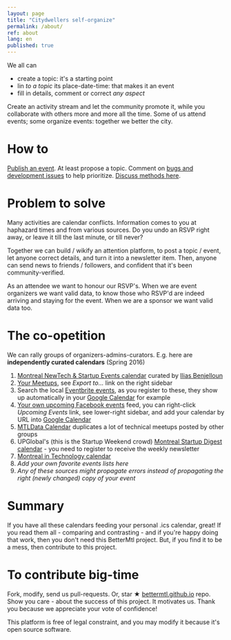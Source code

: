 ```yaml
---
layout: page
title: "Citydwellers self-organize"
permalink: /about/
ref: about
lang: en
published: true
---
```


We all can

- create a topic: it's a starting point
- lin _to a topic_ its place-date-time: that makes it an event
- fill in details, comment or correct _any aspect_

Create an activity stream and let the community promote it, while you collaborate with others more and more all the time. Some of us attend events; some organize events: together we better the city.

# How to

[Publish an event](/create). At least propose a topic. Comment on [bugs and development issues](waffle.io/bettermtl/bettermtl.github.io) to help prioritize. [Discuss methods here](gitter.im/bettermtl/general).


# Problem to solve

Many activities are calendar conflicts. Information comes to you at haphazard times and from various sources. Do you undo an RSVP right away, or leave it till the last minute, or till never?

Together we can build / wikify an attention platform, to post a topic / event, let anyone correct details, and turn it into a newsletter item. Then, anyone can send news to friends / followers, and confident that it's been community-verified.

As an attendee we want to honour our RSVP's. When we are event organizers we want valid data, to know those who RSVP'd are indeed arriving and staying for the event. When we are a sponsor we want valid data too.


# The co-opetition
We can rally groups of organizers-admins-curators. E.g. here are **independently curated calendars** (Spring 2016)

1. [Montreal NewTech & Startup Events calendar](http://notman.org/event-space/#mtltech) curated by [Ilias Benjelloun](https://www.linkedin.com/in/iliasbenjelloun)
1. [Your Meetups](http://www.meetup.com/find/events/?allMeetups=true&radius=50&userFreeform=Montr%C3%A9al%2C+QC&mcId=z278063&mcName=Montr%C3%A9al%2C+Qu%C3%A9bec%2C+CA&eventFilter=mysugg), see *Export to...* link on the right sidebar
1. Search the local [Eventbrite events](https://www.eventbrite.ca/d/canada--montreal/events/?crt=regular&sort=best&view=list), as you register to these, they show up automatically in your [Google Calendar](https://calendar.google.com/) for example
1. [Your own upcoming Facebook events](https://www.facebook.com/events/upcoming) feed, you can right-click *Upcoming Events* link, see lower-right sidebar, and add your calendar by URL into [Google Calendar](https://calendar.google.com/)
1. [MTLData Calendar](http://mtldata.com/calendar/) duplicates a lot of technical meetups posted by other groups
1. UPGlobal's (this is the Startup Weekend crowd) [Montreal Startup Digest calendar](https://www.startupdigest.com/digests/montreal) - you need to register to receive the weekly newsletter
1. [Montreal in Technology calendar](http://www.montrealintechnology.com/calendar/)
1. *Add your own favorite events lists here*
1. *Any of these sources might propagate errors instead of propagating the right (newly changed) copy of your event*


# Summary

If you have all these calendars feeding your personal .ics calendar, great! If you read them all - comparing and contrasting - and if you're happy doing that work, then you don't need this BetterMtl project. But, if you find it to be a mess, then contribute to this project.

# To contribute big-time

Fork, modify, send us pull-requests. Or, star ★  [bettermtl.github.io](https://github.com/bettermtl/bettermtl.github.io) repo. Show you care - about the success of this project. It motivates us. Thank you because we appreciate your vote of confidence!

This platform is free of legal constraint, and you may modify it because it's open source software.
